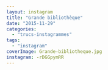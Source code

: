 ```yaml
---
layout: instagram
title: "Grande bibliothèque"
date: "2015-11-29"
categories: 
  - "trucs-instagrammes"
tags: 
  - "instagram"
coverImage: Grande-bibliotheque.jpg
instagram: -rDGGpymRR
---
```

